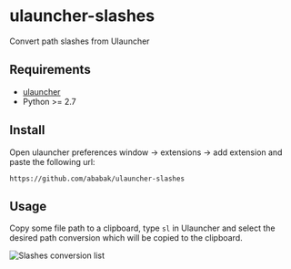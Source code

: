 # ulauncher-slashes
Convert path slashes from Ulauncher

## Requirements

* [ulauncher](https://ulauncher.io/)
* Python >= 2.7

## Install

Open ulauncher preferences window -> extensions -> add extension and paste the following url:

```https://github.com/ababak/ulauncher-slashes```

## Usage

Copy some file path to a clipboard, type ```sl``` in Ulauncher and select the desired path conversion which will be copied to the clipboard.

![Slashes conversion list](images/screenshot.png)
